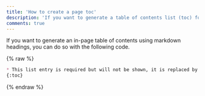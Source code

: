 ```yaml
---
title: 'How to create a page toc'
description: 'If you want to generate a table of contents list (toc) for a markdown file, you can use the native Kramdown feature.'
comments: true
---
```


If you want to generate an in-page table of contents using markdown headings, you can do so with the following code.

{% raw %}
```markdown
* This list entry is required but will not be shown, it is replaced by the toc
{:toc}
```
{% endraw %}
